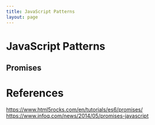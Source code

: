 ```yaml
---
title: JavaScript Patterns
layout: page
---
```

# JavaScript Patterns

## Promises

# References

https://www.html5rocks.com/en/tutorials/es6/promises/
https://www.infoq.com/news/2014/05/promises-javascript
